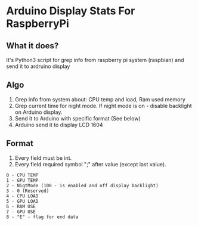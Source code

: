 # Arduino Display Stats For RaspberryPi

## What it does?
It's Python3 script for grep info from raspberry pi system (raspbian) and send it to ardruino display


## Algo
1) Grep info from system about: CPU temp and load, Ram used memory
2) Grep current time for night mode. If night mode is on - disable backlight on Arduino display.
2) Send it to Arduino with specific format (See below)
3) Arduino send it to display LCD 1604

## Format
1) Every field must be int.
2) Every field required symbol ";" after value (except last value).
```
0 - CPU TEMP
1 - GPU TEMP
2 - NigtMode (100 - is enabled and off display backlight)
3 - 0 (Reserved)
4 - CPU LOAD
5 - GPU LOAD
6 - RAM USE
7 - GPU USE
8 - "E" - flag for end data
```
